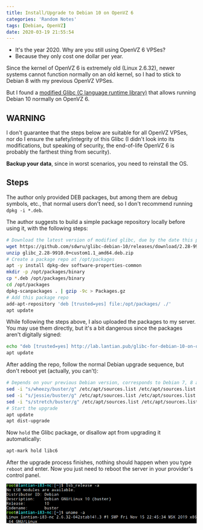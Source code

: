 ```yaml
---
title: Install/Upgrade to Debian 10 on OpenVZ 6
categories: 'Random Notes'
tags: [Debian, OpenVZ]
date: 2020-03-19 21:55:54
---
```


- It's the year 2020. Why are you still using OpenVZ 6 VPSes?
- Because they only cost one dollar per year.

Since the kernel of OpenVZ 6 is extremely old (Linux 2.6.32), newer systems
cannot function normally on an old kernel, so I had to stick to Debian 8 with my
previous OpenVZ VPSes.

But I found a
[modified Glibc (C language runtime library)](https://github.com/sdwru/glibc-debian-10/releases)
that allows running Debian 10 normally on OpenVZ 6.

## WARNING

I don't guarantee that the steps below are suitable for all OpenVZ VPSes, nor do
I ensure the safety/integrity of this Glibc (I didn't look into its
modifications, but speaking of security, the end-of-life OpenVZ 6 is probably
the farthest thing from security).

**Backup your data**, since in worst scenarios, you need to reinstall the OS.

## Steps

The author only provided DEB packages, but among them are debug symbols, etc.,
that normal users don't need, so I don't recommend running `dpkg -i *.deb`.

The author suggests to build a simple package repository locally before using
it, with the following steps:

```bash
# Download the latest version of modified glibc, due by the date this post is posted
wget https://github.com/sdwru/glibc-debian-10/releases/download/2.28-9910.0/glibc_2.28-9910.0+custom1.1_amd64.deb.zip
unzip glibc_2.28-9910.0+custom1.1_amd64.deb.zip
# Create a package repo at /opt/packages
apt -y install dpkg-dev software-properties-common
mkdir -p /opt/packages/binary
cp *.deb /opt/packages/binary
cd /opt/packages
dpkg-scanpackages . | gzip -9c > Packages.gz
# Add this package repo
add-apt-repository 'deb [trusted=yes] file:/opt/packages/ ./'
apt update
```

While following the steps above, I also uploaded the packages to my server. You
may use them directly, but it's a bit dangerous since the packages aren't
digitally signed:

```bash
echo "deb [trusted=yes] http://lab.lantian.pub/glibc-for-debian-10-on-openvz ./" > /etc/apt/sources.list.d/glibc-for-debian-10-on-openvz.list
apt update
```

After adding the repo, follow the normal Debian upgrade sequence, but don't
reboot yet (actually, you can't):

```bash
# Depends on your previous Debian version, corresponds to Debian 7, 8 and 9
sed -i "s/wheezy/buster/g" /etc/apt/sources.list /etc/apt/sources.list.d/*
sed -i "s/jessie/buster/g" /etc/apt/sources.list /etc/apt/sources.list.d/*
sed -i "s/stretch/buster/g" /etc/apt/sources.list /etc/apt/sources.list.d/*
# Start the upgrade
apt update
apt dist-upgrade
```

Now `hold` the Glibc package, or disallow apt from upgrading it automatically:

```bash
apt-mark hold libc6
```

After the upgrade process finishes, nothing should happen when you type `reboot`
and enter. Now you just need to reboot the server in your provider's control
panel.

![Debian 10 Running on OpenVZ 6 Kernel](../../../../usr/uploads/202003/debian-10-on-openvz-6.png)
